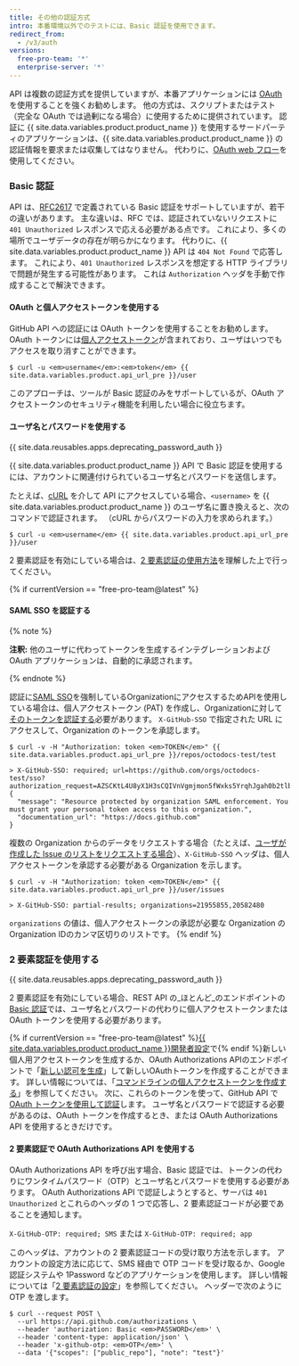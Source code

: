 ```yaml
---
title: その他の認証方式
intro: 本番環境以外でのテストには、Basic 認証を使用できます。
redirect_from:
  - /v3/auth
versions:
  free-pro-team: '*'
  enterprise-server: '*'
---
```




API は複数の認証方式を提供していますが、本番アプリケーションには [OAuth](/apps/building-integrations/setting-up-and-registering-oauth-apps/) を使用することを強くお勧めします。 他の方式は、スクリプトまたはテスト（完全な OAuth では過剰になる場合）に使用するために提供されています。 認証に {{ site.data.variables.product.product_name }} を使用するサードパーティのアプリケーションは、{{ site.data.variables.product.product_name }} の認証情報を要求または収集してはなりません。 代わりに、[OAuth web フロー](/apps/building-oauth-apps/authorizing-oauth-apps/)を使用してください。

### Basic 認証

API は、[RFC2617](http://www.ietf.org/rfc/rfc2617.txt) で定義されている Basic 認証をサポートしていますが、若干の違いがあります。 主な違いは、RFC では、認証されていないリクエストに `401 Unauthorized` レスポンスで応える必要がある点です。 これにより、多くの場所でユーザデータの存在が明らかになります。 代わりに、{{ site.data.variables.product.product_name }} API は `404 Not Found` で応答します。 これにより、`401 Unauthorized` レスポンスを想定する HTTP ライブラリで問題が発生する可能性があります。 これは `Authorization` ヘッダを手動で作成することで解決できます。

#### OAuth と個人アクセストークンを使用する

GitHub API への認証には OAuth トークンを使用することをお勧めします。 OAuth トークンには[個人アクセストークン][personal-access-tokens]が含まれており、ユーザはいつでもアクセスを取り消すことができます。

```shell
$ curl -u <em>username</em>:<em>token</em> {{ site.data.variables.product.api_url_pre }}/user
```

このアプローチは、ツールが Basic 認証のみをサポートしているが、OAuth アクセストークンのセキュリティ機能を利用したい場合に役立ちます。

#### ユーザ名とパスワードを使用する

{{ site.data.reusables.apps.deprecating_password_auth }}

{{ site.data.variables.product.product_name }} API で Basic 認証を使用するには、アカウントに関連付けられているユーザ名とパスワードを送信します。

たとえば、[cURL][curl] を介して API にアクセスしている場合、`<username>` を {{ site.data.variables.product.product_name }} のユーザ名に置き換えると、次のコマンドで認証されます。 （cURL からパスワードの入力を求められます。）

```shell
$ curl -u <em>username</em> {{ site.data.variables.product.api_url_pre }}/user
```
2 要素認証を有効にしている場合は、[2 要素認証の使用方法](/v3/auth/#working-with-two-factor-authentication)を理解した上で行ってください。

{% if currentVersion == "free-pro-team@latest" %}
#### SAML SSO を認証する

{% note %}

**注釈:** 他のユーザに代わってトークンを生成するインテグレーションおよび OAuth アプリケーションは、自動的に承認されます。

{% endnote %}

認証に[SAML SSO][saml-sso]を強制しているOrganizationにアクセスするためAPIを使用している場合は、個人アクセストークン (PAT) を作成し、Organizationに対して[そのトークンを認証する][allowlist]必要があります。 `X-GitHub-SSO` で指定された URL にアクセスして、Organization のトークンを承認します。

```shell
$ curl -v -H "Authorization: token <em>TOKEN</em>" {{ site.data.variables.product.api_url_pre }}/repos/octodocs-test/test

> X-GitHub-SSO: required; url=https://github.com/orgs/octodocs-test/sso?authorization_request=AZSCKtL4U8yX1H3sCQIVnVgmjmon5fWxks5YrqhJgah0b2tlbl9pZM4EuMz4
{
  "message": "Resource protected by organization SAML enforcement. You must grant your personal token access to this organization.",
  "documentation_url": "https://docs.github.com"
}
```

複数の Organization からのデータをリクエストする場合（たとえば、[ユーザが作成した Issue のリストをリクエストする場合][user-issues]）、`X-GitHub-SSO` ヘッダは、個人アクセストークンを承認する必要がある Organization を示します。

```shell
$ curl -v -H "Authorization: token <em>TOKEN</em>" {{ site.data.variables.product.api_url_pre }}/user/issues

> X-GitHub-SSO: partial-results; organizations=21955855,20582480
```

`organizations` の値は、個人アクセストークンの承認が必要な Organization の Organization IDのカンマ区切りのリストです。
{% endif %}

### 2 要素認証を使用する

{{ site.data.reusables.apps.deprecating_password_auth }}

2 要素認証を有効にしている場合、REST API の_ほとんど_のエンドポイントの [Basic 認証](#basic-authentication)では、ユーザ名とパスワードの代わりに個人アクセストークンまたは OAuth トークンを使用する必要があります。

{% if currentVersion == "free-pro-team@latest" %}[{{ site.data.variables.product.product_name }}開発者設定](https://github.com/settings/tokens/new)で{% endif %}新しい個人用アクセストークンを生成するか、OAuth Authorizations APIのエンドポイントで「[新しい認可を生成][create-access]」して新しいOAuthトークンを作成することができます。 詳しい情報については、「[コマンドラインの個人アクセストークンを作成する](/github/authenticating-to-github/creating-a-personal-access-token-for-the-command-line)」を参照してください。 次に、これらのトークンを使って、GitHub API で [OAuth トークンを使用して認証][oauth-auth]します。 ユーザ名とパスワードで認証する必要があるのは、OAuth トークンを作成するとき、または OAuth Authorizations API を使用するときだけです。

#### 2 要素認証で OAuth Authorizations API を使用する

OAuth Authorizations API を呼び出す場合、Basic 認証では、トークンの代わりにワンタイムパスワード（OTP）とユーザ名とパスワードを使用する必要があります。 OAuth Authorizations API で認証しようとすると、サーバは `401 Unauthorized` とこれらのヘッダの 1 つで応答し、2 要素認証コードが必要であることを通知します。

`X-GitHub-OTP: required; SMS` または `X-GitHub-OTP: required; app`

このヘッダは、アカウントの 2 要素認証コードの受け取り方法を示します。 アカウントの設定方法に応じて、SMS 経由で OTP コードを受け取るか、Google 認証システムや 1Password などのアプリケーションを使用します。 詳しい情報については「[2 要素認証の設定](/articles/configuring-two-factor-authentication)」を参照してください。 ヘッダーで次のように OTP を渡します。

```shell
$ curl --request POST \
  --url https://api.github.com/authorizations \
  --header 'authorization: Basic <em>PASSWORD</em>' \
  --header 'content-type: application/json' \
  --header 'x-github-otp: <em>OTP</em>' \
  --data '{"scopes": ["public_repo"], "note": "test"}'
```

[create-access]: /v3/oauth_authorizations/#create-a-new-authorization
[curl]: http://curl.haxx.se/
[oauth-auth]: /v3/#authentication
[personal-access-tokens]: /articles/creating-a-personal-access-token-for-the-command-line
[saml-sso]: /articles/about-identity-and-access-management-with-saml-single-sign-on
[allowlist]: /github/authenticating-to-github/authorizing-a-personal-access-token-for-use-with-saml-single-sign-on
[user-issues]: /v3/issues/#list-issues-assigned-to-the-authenticated-user
